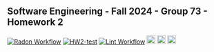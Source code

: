 ## Software Engineering - Fall 2024 - Group 73 - Homework 2

[![Radon Workflow](https://github.com/SE-Fall24-G73/SE_Fall24_G73_HW2/actions/workflows/radon.yml/badge.svg)](https://github.com/SE-Fall24-G73/SE_Fall24_G73_HW2/actions/workflows/radon.yml)
[![HW2-test](https://github.com/SE-Fall24-G73/SE_Fall24_G73_HW2/actions/workflows/actions.yml/badge.svg)](https://github.com/SE-Fall24-G73/SE_Fall24_G73_HW2/actions/workflows/actions.yml)
[![Lint Workflow](https://github.com/SE-Fall24-G73/SE_Fall24_G73_HW2/actions/workflows/pylint.yml/badge.svg)](https://github.com/SE-Fall24-G73/SE_Fall24_G73_HW2/actions/workflows/pylint.yml)
<img alt="Python Badge" src="https://img.shields.io/badge/Python-3776AB?style=for-the-badge&logo=python&logoColor=white" style="height:20px;">
<img alt="License Badge" src="https://img.shields.io/github/license/SE-Ultra/SE-HW1" style="height:20px;"> <img alt="License Badge" src="https://img.shields.io/badge/Linux-FCC624?style=for-the-badge&logo=linux&logoColor=black" style="height:20px;">

